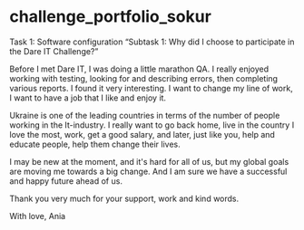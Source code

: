 # challenge_portfolio_sokur
 
Task 1: Software configuration
“Subtask 1: Why did I choose to participate in the Dare IT Challenge?”

Before I met Dare IT, I was doing a little marathon QA. I really enjoyed working with testing, looking for and describing errors, then completing various reports. I found it very interesting. I want to change my line of work, I want to have a job that I like and enjoy it. 

Ukraine is one of the leading countries in terms of the number of people working in the It-industry. I really want to go back home, live in the country I love the most, work, get a good salary, and later, just like you, help and educate people, help them change their lives. 

I may be new at the moment, and it's hard for all of us, but my global goals are moving me towards a big change. And I am sure we have a successful and happy future ahead of us.

Thank you very much for your support, work and kind words. 


With love,
Ania

 